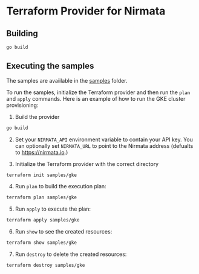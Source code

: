 # Terraform Provider for Nirmata

## Building

````bash
go build 
````

## Executing the samples

The samples are avaiilable in the [samples](samples) folder. 

To run the samples, initialize the Terraform provider and then run the `plan` and `apply` commands. Here is an example of how to run the GKE cluster provisioning:

1. Build the provider 

````bash
go build
````

2. Set your `NIRMATA_API` environment variable to contain your API key. You can optionally set `NIRMATA_URL` to point to the Nirmata address (defualts to https://nirmata.io.) 

3. Initialize the Terraform provider with the correct directory

```bash
terraform init samples/gke
````

4. Run `plan` to build the execution plan:

````bash
terraform plan samples/gke
````

5. Run `apply` to execute the plan:

````bash
terraform apply samples/gke
````

6. Run `show` to see the created resources:

````bash
terraform show samples/gke
````

7. Run `destroy` to delete the created resources:

````bash
terraform destroy samples/gke
````
